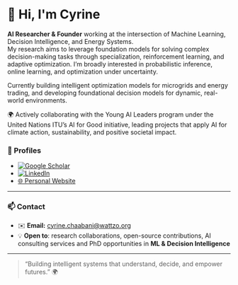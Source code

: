 # 👋 Hi, I'm Cyrine

**AI Researcher & Founder** working at the intersection of Machine Learning, Decision Intelligence, and Energy Systems.  
My research aims to leverage foundation models for solving complex decision-making tasks through specialization, reinforcement learning, and adaptive optimization. I’m broadly interested in probabilistic inference, online learning, and optimization under uncertainty.  

Currently building intelligent optimization models for microgrids and energy trading, and developing foundational decision models for dynamic, real-world environments.


🌍 Actively collaborating with the Young AI Leaders program under the United Nations ITU’s AI for Good initiative, leading projects that apply AI for climate action, sustainability, and positive societal impact.



### 🧠 Profiles
- [![Google Scholar](https://img.shields.io/badge/Google_Scholar-4285F4?style=flat&logo=google-scholar&logoColor=white)](https://scholar.google.com/citations?user=83VPeJcAAAAJ)
- [![LinkedIn](https://img.shields.io/badge/LinkedIn-Cyrine_Chaabani-0077B5?style=flat&logo=linkedin&logoColor=white)](https://www.linkedin.com/in/cyrinechaabani/)  
- [🌐 Personal Website](https://wattzo.org)  

---

### 📫 Contact
- ✉️ **Email:** cyrine.chaabani@wattzo.org  
- 💡 **Open to**: research collaborations, open-source contributions, AI consulting services and PhD opportunities in **ML & Decision Intelligence**  

---

> “Building intelligent systems that understand, decide, and empower futures.” 🌍
